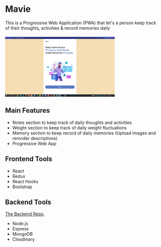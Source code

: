 # Mavie

This is a Progressive Web Application (PWA) that let's a person keep track of their thoughts, activities & record memories daily

<div>
  <img src="./public/blob/mavie.png" height="200" />
</div>

## Main Features

<ul>
  <li>Notes section to keep track of daily thoughts and activities</li>
  <li>Weight section to keep track of daily weight fluctuations</li>
  <li>Memory section to keep record of daily memories (Upload images and remnder descriptions)</li>
  <li>Progressive Web App</li>
</ul>

## Frontend Tools

<ul>
  <li>React</li>
  <li>Redux</li>
  <li>React Hooks</li>
  <li>Bootstrap</li>
</ul>

## Backend Tools
[The Backend Repo](https://github.com/joshBeals/mavie_backend).
<ul>
  <li>Node.js</li>
  <li>Express</li>
  <li>MongoDB</li>
  <li>Cloudinary</li>
</ul>

